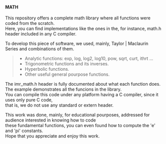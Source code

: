   
#### **MATH**  
  
  
This repository offers a complete math library where all functions were coded from the scratch.  
Here, you can find implementations like the ones in the, for instance, math.h header included in any C compiler.  
  
To develop this piece of software, we used, mainly, Taylor | Maclaurin Series and combinations of them.  
>  
> - Analytic functions: exp, log, log2, log10, pow, sqrt, curt, ithrt ...  
> - Trigonometric functions and its inverses.  
> - Hyperbolic functions.  
> - Other useful general pourpose functions.  
>  
  
The imr_math.h header is fully documented about what each function does.  
The example demonstrates all the funcions in the library.  
You can compile this code under any platform having a C compiler, since it uses only pure C code,  
that is, we do not use any standard or extern header.  
  
This work was done, mainly, for educational pourposes, addressed for audience interested in knowing how to code  
these fundamental functions, you can even found how to compute the 'e' and 'pi' constants.  
Hope that you appreciate and enjoy this work.  
  
   
